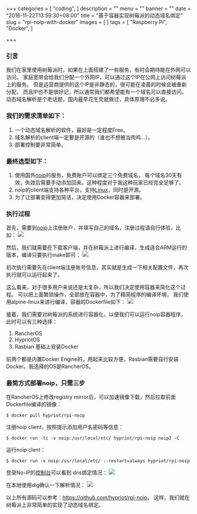 +++
categories = [
    "coding",
]
description = ""
menu = ""
banner = ""
date = "2016-11-22T13:59:30+08:00"
title = "基于容器实现树莓派的动态域名绑定"
slug = "rpi-noip-with-docker"
images = [
]
tags = [
    "Raspberry Pi",
    "Docker",
]

+++

<!--more-->
### 引言
我们在家里使用树莓派时，如果在上面搭建了一些服务，有时会期待能在外网可以访问。
家庭宽带会给我们分配一个外网IP，可以通过这个IP在公网上访问树莓派上的服务。
但是运营商提供的这个IP是非静态的，很可能在凌晨的时候会被重新分配，
而且IP也不是很好记，所以通常我们都希望能有一个域名可以直接访问。
动态域名解析是个老话题，国内最早花生壳就做过，具体原理不必多说。

### 我们的需求清单如下：

1. 一个动态域名解析的软件，最好是一定程度Free。
2. 域名解析的client端一定要是开源的（谁也不想被当肉鸡...）。
3. 部署控制要非常简单。

### 最终选型如下：

1. 使用国外[noip](https://www.noip.com/)的服务，免费账户可以绑定三个免费域名，
每个域名30天有效，失效后需要手动添加回来。这种程度对于我这种玩家已经完全足够了。
2. noip的client端支持各种平台，支持[Linux](https://www.noip.com/download?page=linux)，同时是开源。
3. 为了让部署变得更加简洁，决定使用Docker容器来部署。

### 执行过程

首先，需要到[noip](https://www.noip.com/)上注册账户，并填写自己的域名，注册过程请自行体验，比如：
![](http://ww2.sinaimg.cn/large/006tNc79jw1fa0utbt10oj30ja04maap.jpg)

然后，我们就需要在下载客户端，并在树莓派上进行编译，生成适合ARM运行的版本，编译只要执行make即可：
![](http://ww2.sinaimg.cn/large/006tNc79jw1fa0uxw14ulj30fk0a4wgz.jpg)

初次执行需要先在client端注册账号信息，其实就是生成一下相关配置文件，再次执行就可以运行起来了。

这么看来，对于很多用户来说还是太复杂，所以我们决定使用容器来简化这个过程。
可以把上面繁琐操作，全部放在容器中，为了精简程序的编译环境，
我们使用alpine-linux来进行编译，容器的Dockerfile如下：
![](http://ww4.sinaimg.cn/large/006tNc79jw1fa0uz7rv7oj30i304pmyk.jpg)

接着，我们需要对树莓派的系统进行容器化，以便我们可以运行noip容器程序，此时可以有三种选择：

1. RancherOS
2. HypriotOS
3. Rasbian 基础上安装Docker

前两个都是内置Docker Engine的，用起来比较方便，Rasbian需要自行安装Docker。我选择的OS是RancherOS。

### 最简方式部署noip，只需三步

在RancherOS上修改registry mirror后，可以加速镜像下载，然后拉取前面Dockerfile编译的镜像：

`$ docker pull hypriot/rpi-noip`

注册noip client，按照提示添加用户名密码等信息：

`$ docker run -ti -v noip:/usr/local/etc/ hypriot/rpi-noip noip2 -C`

运行noip clent：

`$ docker run -v noip:/usr/local/etc/ --restart=always hypriot/rpi-noip`

登录No-IP的[控制台](https://my.noip.com/#!/dynamic-dns)可以看到 dns绑定情况：
![](http://ww2.sinaimg.cn/large/006tNc79jw1fa0v2h5umhj30km05rjs0.jpg)

在本地使用dig确认一下解析情况：
![](http://ww2.sinaimg.cn/large/006tNc79jw1fa0v2po6wfj30gy08yjt4.jpg)

以上所有源码可以参考：<https://github.com/hypriot/rpi-noip>。
这样，我们就在树莓派上非常简单的实现了动态域名绑定。



